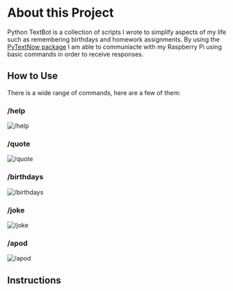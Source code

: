 # About this Project

Python TextBot is a collection of scripts I wrote to simplify aspects of my life such as remembering birthdays and homework assignments. By using the [PyTextNow package](https://pypi.org/project/PyTextNow/) I am able to communiacte with my Raspberry Pi using basic commands in order to receive responses.

## How to Use

There is a wide range of commands, here are a few of them:

### /help
<img src="{{site.baseurl | prepend: site.url}}IMG_9158.gif" alt="/help" />

### /quote
<img src="{{site.baseurl | prepend: site.url}}IMG_9170.gif" alt="/quote" />

### /birthdays
<img src="{{site.baseurl | prepend: site.url}}IMG_9174.gif" alt="/birthdays" />

### /joke
<img src="{{site.baseurl | prepend: site.url}}IMG_9168.gif" alt="/joke" />

### /apod
<img src="{{site.baseurl | prepend: site.url}}IMG_9165.gif" alt="/apod" />


## Instructions


